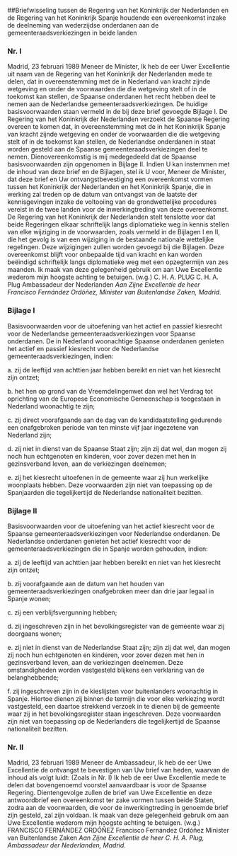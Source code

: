 <meta http-equiv='Content-Type' content='text/html; charset=utf-8' />

##Briefwisseling tussen de Regering van het Koninkrijk der Nederlanden en de Regering van het Koninkrijk Spanje houdende een overeenkomst inzake de deelneming van wederzijdse onderdanen aan de gemeenteraadsverkiezingen in beide landen

### Nr.  I  

Madrid, 23 februari 1989 Meneer de Minister, Ik heb de eer Uwer Excellentie uit naam van de Regering van het Koninkrijk der Nederlanden mede te delen, dat in overeenstemming met de in Nederland van kracht zijnde wetgeving en onder de voorwaarden die die wetgeving stelt of in de toekomst kan stellen, de Spaanse onderdanen het recht hebben deel te nemen aan de Nederlandse gemeenteraadsverkiezingen. De huidige basisvoorwaarden staan vermeld in de bij deze brief gevoegde Bijlage I. De Regering van het Koninkrijk der Nederlanden verzoekt de Spaanse Regering overeen te komen dat, in overeenstemming met de in het Koninkrijk Spanje van kracht zijnde wetgeving en onder de voorwaarden die die wetgeving stelt of in de toekomst kan stellen, de Nederlandse onderdanen in staat worden gesteld aan de Spaanse gemeenteraadsverkiezingen deel te nemen. Dienovereenkomstig is mij medegedeeld dat de Spaanse basisvoorwaarden zijn opgenomen in Bijlage II. Indien U kan instemmen met de inhoud van deze brief en de Bijlagen, stel ik U voor, Meneer de Minister, dat deze brief en Uw ontvangstbevestiging een overeenkomst vormen tussen het Koninkrijk der Nederlanden en het Koninkrijk Spanje, die in werking zal treden op de datum van ontvangst van de laatste der kennisgevingen inzake de voltooiing van de grondwettelijke procedures vereist in de twee landen voor de inwerkingtreding van deze overeenkomst. De Regering van het Koninkrijk der Nederlanden stelt tenslotte voor dat beide Regeringen elkaar schriftelijk langs diplomatieke weg in kennis stellen van elke wijziging in de voorwaarden, zoals vermeld in de Bijlagen I en II, die het gevolg is van een wijziging in de bestaande nationale wettelijke regelingen. Deze wijzigingen zullen worden gevoegd bij die Bijlagen. Deze overeenkomst blijft voor onbepaalde tijd van kracht en kan worden beëindigd schriftelijk langs diplomatieke weg met een opzegtermijn van zes maanden. Ik maak van deze gelegenheid gebruik om aan Uwe Excellentie wederom mijn hoogste achting te betuigen. (w.g.) C. H. A. PLUG C. H. A. Plug Ambassadeur der Nederlanden  *Aan Zijne Excellentie*   *de heer Francisco Fernández Ordóñez,*   *Minister van Buitenlandse Zaken,*   *Madrid.*    

### Bijlage  I  

Basisvoorwaarden voor de uitoefening van het actief en passief kiesrecht voor de Nederlandse gemeenteraadsverkiezingen voor Spaanse onderdanen. De in Nederland woonachtige Spaanse onderdanen genieten het actief en passief kiesrecht voor de Nederlandse gemeenteraadsverkiezingen, indien: 

a. zij de leeftijd van achttien jaar hebben bereikt en niet van het kiesrecht zijn ontzet;  

b. het hen op grond van de Vreemdelingenwet dan wel het Verdrag tot oprichting van de Europese Economische Gemeenschap is toegestaan in Nederland woonachtig te zijn;  

c. zij direct voorafgaande aan de dag van de kandidaatstelling gedurende een onafgebroken periode van ten minste vijf jaar ingezetene van Nederland zijn;  

d. zij niet in dienst van de Spaanse Staat zijn; zijn zij dat wel, dan mogen zij noch hun echtgenoten en kinderen, voor zover dezen met hen in gezinsverband leven, aan de verkiezingen deelnemen;  

e. zij het kiesrecht uitoefenen in de gemeente waar zij hun werkelijke woonplaats hebben.   Deze voorwaarden zijn niet van toepassing op de Spanjaarden die tegelijkertijd de Nederlandse nationaliteit bezitten.   

### Bijlage  II  

Basisvoorwaarden voor de uitoefening van het actief kiesrecht voor de Spaanse gemeenteraadsverkiezingen voor Nederlandse onderdanen. De Nederlandse onderdanen genieten het actief kiesrecht voor de gemeenteraadsverkiezingen die in Spanje worden gehouden, indien: 

a. zij de leeftijd van achttien jaar hebben bereikt en niet van het kiesrecht zijn ontzet;  

b. zij voorafgaande aan de datum van het houden van gemeenteraadsverkiezingen onafgebroken meer dan drie jaar legaal in Spanje wonen;  

c. zij een verblijfsvergunning hebben;  

d. zij ingeschreven zijn in het bevolkingsregister van de gemeente waar zij doorgaans wonen;  

e. zij niet in dienst van de Nederlandse Staat zijn; zijn zij dat wel, dan mogen zij noch hun echtgenoten en kinderen, voor zover dezen met hen in gezinsverband leven, aan de verkiezingen deelnemen. Deze omstandigheden worden vastgesteld blijkens een verklaring van de belanghebbende;  

f. zij ingeschreven zijn in de kieslijsten voor buitenlanders woonachtig in Spanje. Hiertoe dienen zij binnen de termijn die voor elke verkiezing wordt vastgesteld, een daartoe strekkend verzoek in te dienen bij de gemeente waar zij in het bevolkingsregister staan ingeschreven.   Deze voorwaarden zijn niet van toepassing op de Nederlanders die tegelijkertijd de Spaanse nationaliteit bezitten.   

### Nr.  II  

Madrid, 23 februari 1989 Meneer de Ambassadeur, Ik heb de eer Uwe Excellentie de ontvangst te bevestigen van Uw brief van heden, waarvan de inhoud als volgt luidt:  (Zoals in Nr. I)  Ik heb de eer Uwe Excellentie mede te delen dat bovengenoemd voorstel aanvaardbaar is voor de Spaanse Regering. Dientengevolge zullen de brief van Uwe Excellentie en deze antwoordbrief een overeenkomst ter zake vormen tussen beide Staten, zodra aan de voorwaarden, die voor de inwerkingtreding in genoemde brief zijn gesteld, zal zijn voldaan. Ik maak van deze gelegenheid gebruik om aan Uwe Excellentie wederom mijn hoogste achting te betuigen. (w.g.) FRANCISCO FERNÁNDEZ ORDÓÑEZ Francisco Fernández Ordóñez Minister van Buitenlandse Zaken  *Aan Zijne Excellentie*   *de heer C. H. A. Plug,*   *Ambassadeur der Nederlanden,*   *Madrid.*    
